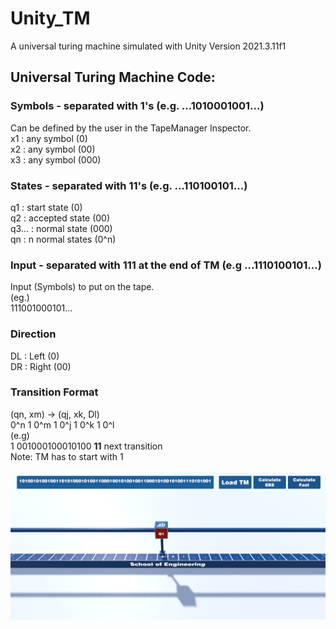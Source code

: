 # Unity_TM
A universal turing machine simulated with Unity Version 2021.3.11f1

## Universal Turing Machine Code:
### Symbols - separated with 1's (e.g. ...1010001001...)
Can be defined by the user in the TapeManager Inspector.  
x1 : any symbol (0)  
x2 : any symbol (00)  
x3 : any symbol (000)  

### States - separated with 11's (e.g. ...110100101...)
q1 : start state (0)  
q2 : accepted state (00)  
q3... : normal state (000)  
qn : n normal states (0^n)  

### Input - separated with 111 at the end of TM (e.g ...1110100101...)
Input (Symbols) to put on the tape.  
(eg.)  
111001000101...

### Direction
DL : Left (0)  
DR : Right (00)  

### Transition Format
(qn, xm) -> (qj, xk, Dl)  
0^n 1 0^m 1 0^j 1 0^k 1 0^l  
(e.g)  
1 001000100010100 <strong>11</strong> next transition  
Note: TM has to start with 1  
<br>
![TM Example](Screenshot_TM.png)
